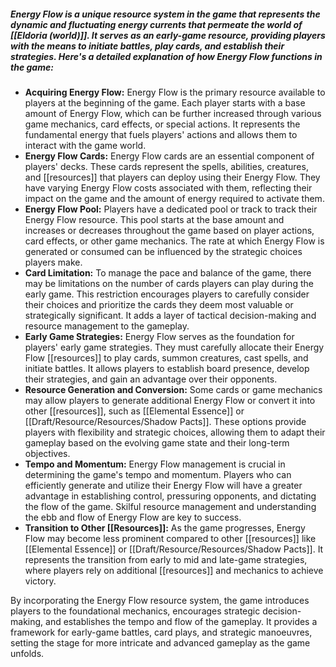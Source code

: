 ##### Energy Flow is a unique resource system in the game that represents the dynamic and fluctuating energy currents that permeate the world of [[Eldoria (world)]]. It serves as an early-game resource, providing players with the means to initiate battles, play cards, and establish their strategies. Here's a detailed explanation of how Energy Flow functions in the game:

- **Acquiring Energy Flow:** Energy Flow is the primary resource available to players at the beginning of the game. Each player starts with a base amount of Energy Flow, which can be further increased through various game mechanics, card effects, or special actions. It represents the fundamental energy that fuels players' actions and allows them to interact with the game world.
- **Energy Flow Cards:** Energy Flow cards are an essential component of players' decks. These cards represent the spells, abilities, creatures, and [[resources]] that players can deploy using their Energy Flow. They have varying Energy Flow costs associated with them, reflecting their impact on the game and the amount of energy required to activate them.
- **Energy Flow Pool:** Players have a dedicated pool or track to track their Energy Flow resource. This pool starts at the base amount and increases or decreases throughout the game based on player actions, card effects, or other game mechanics. The rate at which Energy Flow is generated or consumed can be influenced by the strategic choices players make.
- **Card Limitation:** To manage the pace and balance of the game, there may be limitations on the number of cards players can play during the early game. This restriction encourages players to carefully consider their choices and prioritize the cards they deem most valuable or strategically significant. It adds a layer of tactical decision-making and resource management to the gameplay.
- **Early Game Strategies:** Energy Flow serves as the foundation for players' early game strategies. They must carefully allocate their Energy Flow [[resources]] to play cards, summon creatures, cast spells, and initiate battles. It allows players to establish board presence, develop their strategies, and gain an advantage over their opponents.
- **Resource Generation and Conversion:** Some cards or game mechanics may allow players to generate additional Energy Flow or convert it into other [[resources]], such as [[Elemental Essence]] or [[Draft/Resource/Resources/Shadow Pacts]]. These options provide players with flexibility and strategic choices, allowing them to adapt their gameplay based on the evolving game state and their long-term objectives.
- **Tempo and Momentum:** Energy Flow management is crucial in determining the game's tempo and momentum. Players who can efficiently generate and utilize their Energy Flow will have a greater advantage in establishing control, pressuring opponents, and dictating the flow of the game. Skilful resource management and understanding the ebb and flow of Energy Flow are key to success.
- **Transition to Other [[Resources]]:** As the game progresses, Energy Flow may become less prominent compared to other [[resources]] like [[Elemental Essence]] or [[Draft/Resource/Resources/Shadow Pacts]]. It represents the transition from early to mid and late-game strategies, where players rely on additional [[resources]] and mechanics to achieve victory.

By incorporating the Energy Flow resource system, the game introduces players to the foundational mechanics, encourages strategic decision-making, and establishes the tempo and flow of the gameplay. It provides a framework for early-game battles, card plays, and strategic manoeuvres, setting the stage for more intricate and advanced gameplay as the game unfolds.